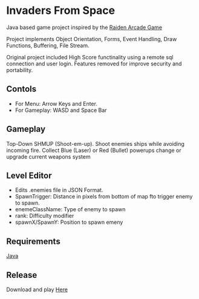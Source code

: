 # Invaders From Space
Java based game project inspired by the [Raiden Arcade Game](https://en.wikipedia.org/wiki/Raiden_(video_game))

Project implements Object Orientation, Forms, Event Handling, Draw Functions, Buffering, File Stream. 

Original project included High Score functinality using a remote sql connection and user login. Features removed for improve security and portability.

## Contols
+ For Menu: Arrow Keys and Enter.
+ For Gameplay: WASD and Space Bar

## Gameplay
Top-Down SHMUP (Shoot-em-up). Shoot enemies ships while avoiding incoming fire. Collect Blue (Laser) or Red (Bullet) powerups change or upgrade current weapons system

## Level Editor
+ Edits .enemies file in JSON Format.
+ SpawnTrigger: Distance in pixels from bottom of map fto trigger enemy to spawn.
+ enemeClassName: Type of enemy to spawn
+ rank: Difficulty modifier
+ spawnX/SpawnY: Position to spawn emeny

## Requirements
[Java](https://www.java.com/en/download/)

## Release
Download and play [Here](https://github.com/bjwarfield/InvadersFromSpace/releases)